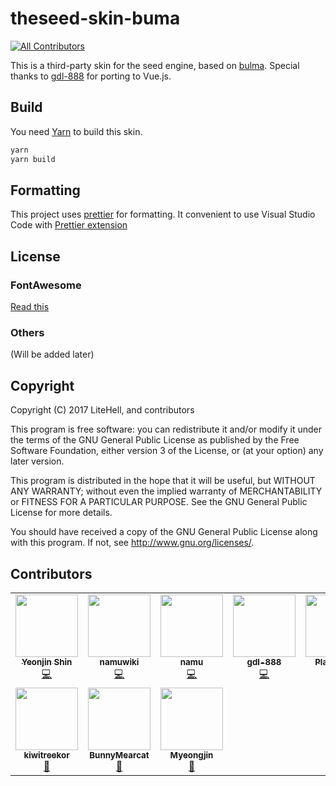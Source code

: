# theseed-skin-buma
<!-- ALL-CONTRIBUTORS-BADGE:START - Do not remove or modify this section -->
[![All Contributors](https://img.shields.io/badge/all_contributors-10-orange.svg?style=flat-square)](#contributors-)
<!-- ALL-CONTRIBUTORS-BADGE:END -->
This is a third-party skin for the seed engine, based on [bulma](https://bulma.io).
Special thanks to [gdl-888](https://github.com/gdl-888) for porting to Vue.js.

## Build
You need [Yarn](https://yarnpkg.com/) to build this skin.
```bash
yarn
yarn build
```

## Formatting
This project uses [prettier](https://prettier.io) for formatting. It convenient to use Visual Studio Code with [Prettier extension](https://marketplace.visualstudio.com/items?itemName=esbenp.prettier-vscode)

## License
### FontAwesome
[Read this](https://fontawesome.com/license/free)

### Others
(Will be added later)

## Copyright
Copyright (C) 2017 LiteHell, and contributors

This program is free software: you can redistribute it and/or modify
it under the terms of the GNU General Public License as published by
the Free Software Foundation, either version 3 of the License, or
(at your option) any later version.

This program is distributed in the hope that it will be useful,
but WITHOUT ANY WARRANTY; without even the implied warranty of
MERCHANTABILITY or FITNESS FOR A PARTICULAR PURPOSE.  See the
GNU General Public License for more details.

You should have received a copy of the GNU General Public License
along with this program.  If not, see <http://www.gnu.org/licenses/>.

## Contributors

<!-- ALL-CONTRIBUTORS-LIST:START - Do not remove or modify this section -->
<!-- prettier-ignore-start -->
<!-- markdownlint-disable -->
<table>
  <tr>
    <td align="center"><a href="https://litehell.info/"><img src="https://avatars0.githubusercontent.com/u/12497886?v=4?s=100" width="100px;" alt=""/><br /><sub><b>Yeonjin Shin</b></sub></a><br /><a href="https://github.com/LiteHell/theseed-skin-buma/commits?author=LiteHell" title="Code">💻</a></td>
    <td align="center"><a href="https://theseed.io/"><img src="https://avatars0.githubusercontent.com/u/12969198?v=4?s=100" width="100px;" alt=""/><br /><sub><b>namuwiki</b></sub></a><br /><a href="https://github.com/LiteHell/theseed-skin-buma/commits?author=namuwiki" title="Code">💻</a></td>
    <td align="center"><a href="https://github.com/namu"><img src="https://avatars3.githubusercontent.com/u/10718?v=4?s=100" width="100px;" alt=""/><br /><sub><b>namu</b></sub></a><br /><a href="https://github.com/LiteHell/theseed-skin-buma/commits?author=namu" title="Code">💻</a></td>
    <td align="center"><a href="https://github.com/gdl-888"><img src="https://avatars1.githubusercontent.com/u/55873929?v=4?s=100" width="100px;" alt=""/><br /><sub><b>gdl-888</b></sub></a><br /><a href="https://github.com/LiteHell/theseed-skin-buma/commits?author=gdl-888" title="Code">💻</a></td>
    <td align="center"><a href="http://central.plavormind.tk:81/page/User:PlavorSeol"><img src="https://avatars3.githubusercontent.com/u/43488966?v=4?s=100" width="100px;" alt=""/><br /><sub><b>PlavorSeol</b></sub></a><br /><a href="https://github.com/LiteHell/theseed-skin-buma/commits?author=PlavorSeol" title="Code">💻</a></td>
    <td align="center"><a href="https://github.com/centrair-hoya"><img src="https://avatars0.githubusercontent.com/u/25858765?v=4?s=100" width="100px;" alt=""/><br /><sub><b>centrair-hoya</b></sub></a><br /><a href="https://github.com/LiteHell/theseed-skin-buma/issues?q=author%3Acentrair-hoya" title="Bug reports">🐛</a></td>
    <td align="center"><a href="https://github.com/wikified"><img src="https://avatars1.githubusercontent.com/u/41481982?v=4?s=100" width="100px;" alt=""/><br /><sub><b>wikified</b></sub></a><br /><a href="https://github.com/LiteHell/theseed-skin-buma/issues?q=author%3Awikified" title="Bug reports">🐛</a></td>
  </tr>
  <tr>
    <td align="center"><a href="https://github.com/kiwitreekor"><img src="https://avatars3.githubusercontent.com/u/24273113?v=4?s=100" width="100px;" alt=""/><br /><sub><b>kiwitreekor</b></sub></a><br /><a href="https://github.com/LiteHell/theseed-skin-buma/issues?q=author%3Akiwitreekor" title="Bug reports">🐛</a></td>
    <td align="center"><a href="https://github.com/BunnyMearcat"><img src="https://avatars2.githubusercontent.com/u/27946612?v=4?s=100" width="100px;" alt=""/><br /><sub><b>BunnyMearcat</b></sub></a><br /><a href="https://github.com/LiteHell/theseed-skin-buma/issues?q=author%3ABunnyMearcat" title="Bug reports">🐛</a></td>
    <td align="center"><a href="https://araname.gitlab.io/"><img src="https://avatars0.githubusercontent.com/u/5242307?v=4?s=100" width="100px;" alt=""/><br /><sub><b>Myeongjin</b></sub></a><br /><a href="https://github.com/LiteHell/theseed-skin-buma/issues?q=author%3Aaraname" title="Bug reports">🐛</a></td>
  </tr>
</table>

<!-- markdownlint-restore -->
<!-- prettier-ignore-end -->
<!-- ALL-CONTRIBUTORS-LIST:END -->